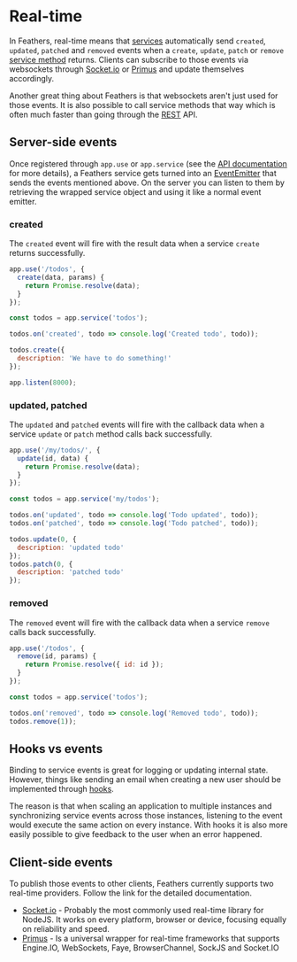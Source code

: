 # Real-time

In Feathers, real-time means that [services](services.md) automatically send `created`, `updated`, `patched` and `removed` events when a `create`, `update`, `patch` or `remove` [service method](services.md) returns. Clients can subscribe to those events via websockets through [Socket.io](socket-io.md) or [Primus](primus.md) and update themselves accordingly.

Another great thing about Feathers is that websockets aren't just used for those events. It is also possible to call service methods that way which is often much faster than going through the [REST](rest.md) API.

## Server-side events

Once registered through `app.use` or `app.service` (see the [API documentation](api.md) for more details), a Feathers service gets turned into an [EventEmitter](https://nodejs.org/api/events.html) that sends the events mentioned above. On the server you can listen to them by retrieving the wrapped service object and using it like a normal event emitter.

### created

The `created` event will fire with the result data when a service `create` returns successfully.

```js
app.use('/todos', {
  create(data, params) {
    return Promise.resolve(data);
  }
});

const todos = app.service('todos');

todos.on('created', todo => console.log('Created todo', todo));

todos.create({
  description: 'We have to do something!'
});

app.listen(8000);
```

### updated, patched

The `updated` and `patched` events will fire with the callback data when a service `update` or `patch` method calls back successfully.

```js
app.use('/my/todos/', {
  update(id, data) {
    return Promise.resolve(data);
  }
});

const todos = app.service('my/todos');

todos.on('updated', todo => console.log('Todo updated', todo));
todos.on('patched', todo => console.log('Todo patched', todo));

todos.update(0, {
  description: 'updated todo'
});
todos.patch(0, {
  description: 'patched todo'
});
```

### removed

The `removed` event will fire with the callback data when a service `remove` calls back successfully.

```js
app.use('/todos', {
  remove(id, params) {
    return Promise.resolve({ id: id });
  }
});

const todos = app.service('todos');

todos.on('removed', todo => console.log('Removed todo', todo));
todos.remove(1));
```

## Hooks vs events

Binding to service events is great for logging or updating internal state. However, things like sending an email when creating a new user should be implemented through [hooks](hooks.md).

The reason is that when scaling an application to multiple instances and synchronizing service events across those instances, listening to the event would execute the same action on every instance. With hooks it is also more easily possible to give feedback to the user when an error happened.

## Client-side events

To publish those events to other clients, Feathers currently supports two real-time providers. Follow the link for the detailed documentation.

* [Socket.io](socket-io.md) - Probably the most commonly used real-time library for NodeJS. It works on every platform, browser or device, focusing equally on reliability and speed.
* [Primus](primus.md) - Is a universal wrapper for real-time frameworks that supports Engine.IO, WebSockets, Faye, BrowserChannel, SockJS and Socket.IO
